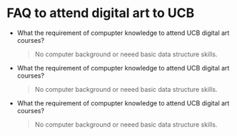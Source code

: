 # FAQ to attend digital art to UCB

-   What the requirement of compupter knowledge to attend UCB digital art courses?
    >   No computer background or neeed basic data structure skills.

-   What the requirement of compupter knowledge to attend UCB digital art courses?
    >   No computer background or neeed basic data structure skills.
    
-   What the requirement of compupter knowledge to attend UCB digital art courses?
    >   No computer background or neeed basic data structure skills.
